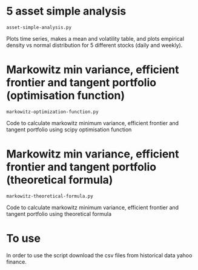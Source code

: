 # 5 asset simple analysis

``` asset-simple-analysis.py ```

Plots time series, makes a mean and volatility table, and plots empirical density vs normal distribution for 5 different stocks (daily and weekly). 

# Markowitz min variance, efficient frontier and tangent portfolio (optimisation function)

``` markowitz-optimization-function.py ```

Code to calculate markowitz minimum variance, efficient frontier and tangent portfolio using scipy optimisation function

# Markowitz min variance, efficient frontier and tangent portfolio (theoretical formula)

``` markowitz-theoretical-formula.py ```

Code to calculate markowitz minimum variance, efficient frontier and tangent portfolio using theoretical formula

# To use

In order to use the script download the csv files from historical data yahoo finance. 
